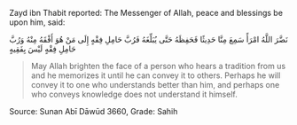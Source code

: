 Zayd ibn Thabit reported: The Messenger of Allah, peace and blessings be upon him, said:

نَضَّرَ اللَّهُ امْرَأً سَمِعَ مِنَّا حَدِيثًا فَحَفِظَهُ حَتَّى يُبَلِّغَهُ فَرُبَّ حَامِلِ فِقْهٍ إِلَى مَنْ هُوَ أَفْقَهُ مِنْهُ وَرُبَّ حَامِلِ فِقْهٍ لَيْسَ بِفَقِيهٍ

> May Allah brighten the face of a person who hears a tradition from us and he memorizes it until he can convey it to others. Perhaps he will convey it to one who understands better than him, and perhaps one who conveys knowledge does not understand it himself.

Source: Sunan Abī Dāwūd 3660, Grade: Sahih
